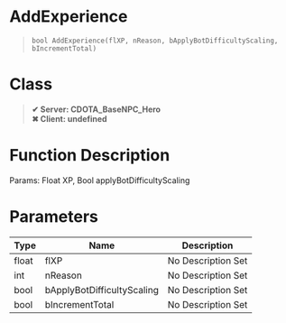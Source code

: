 # AddExperience
> `bool AddExperience(flXP, nReason, bApplyBotDifficultyScaling, bIncrementTotal)`
# Class
> __✔ Server: CDOTA_BaseNPC_Hero__  
> __✖ Client: undefined__  
# Function Description
Params: Float XP, Bool applyBotDifficultyScaling
# Parameters
Type|Name|Description
--|--|--
float|flXP|No Description Set
int|nReason|No Description Set
bool|bApplyBotDifficultyScaling|No Description Set
bool|bIncrementTotal|No Description Set
